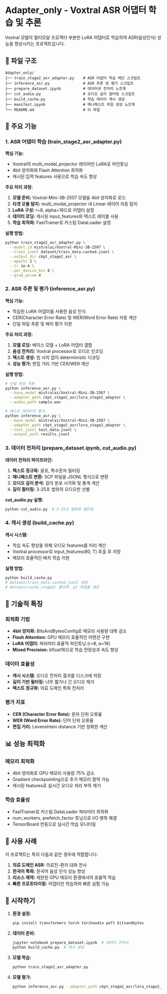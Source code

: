 # Adapter_only - Voxtral ASR 어댑터 학습 및 추론

Voxtral 모델의 멀티모달 프로젝터 부분만 LoRA 어댑터로 학습하여 ASR(음성인식) 성능을 향상시키는 프로젝트입니다.

## 📁 파일 구조

```
Adapter_only/
├── train_stage2_asr_adapter.py    # ASR 어댑터 학습 메인 스크립트
├── inference_asr.py               # ASR 추론 및 평가 스크립트
├── prepare_dataset.ipynb          # 데이터셋 전처리 노트북
├── cut_audio.py                   # 오디오 길이 필터링 스크립트
├── build_cache.py                 # 학습 데이터 캐시 생성
├── manifest.ipynb                 # 매니페스트 파일 생성 노트북
└── README.md                      # 이 파일
```

## 🎯 주요 기능

### 1. ASR 어댑터 학습 (train_stage2_asr_adapter.py)

**핵심 기능:**
- Voxtral의 multi_modal_projector 레이어만 LoRA로 파인튜닝
- 4bit 양자화와 Flash Attention 최적화
- 캐시된 입력 features 사용으로 학습 속도 향상

**주요 처리 과정:**
1. **모델 준비:** Voxtral-Mini-3B-2507 모델을 4bit 양자화로 로드
2. **타겟 모듈 탐지:** multi_modal_projector 내 Linear 레이어 자동 탐지
3. **LoRA 구성:** r=8, alpha=16으로 어댑터 설정
4. **데이터 로딩:** 캐시된 input_features와 텍스트 레이블 사용
5. **학습 최적화:** FastTrainer로 커스텀 DataLoader 설정

**실행 방법:**
```bash
python train_stage2_asr_adapter.py \
  --model_id mistralai/Voxtral-Mini-3B-2507 \
  --train_jsonl dataset/train_data.cached.jsonl \
  --output_dir ckpt_stage2_asr \
  --epochs 2 \
  --lr 1e-4 \
  --per_device_bsz 8 \
  --grad_accum 4
```

### 2. ASR 추론 및 평가 (inference_asr.py)

**핵심 기능:**
- 학습된 LoRA 어댑터를 사용한 음성 인식
- CER(Character Error Rate) 및 WER(Word Error Rate) 자동 계산
- 단일 파일 추론 및 배치 평가 지원

**주요 처리 과정:**
1. **모델 로딩:** 베이스 모델 + LoRA 어댑터 결합
2. **음성 전처리:** Voxtral processor로 오디오 인코딩
3. **텍스트 생성:** 빔 서치 없이 deterministic 디코딩
4. **성능 평가:** 편집 거리 기반 CER/WER 계산

**실행 방법:**
```bash
# 단일 파일 추론
python inference_asr.py \
  --base_model mistralai/Voxtral-Mini-3B-2507 \
  --adapter_path ckpt_stage2_asr/lora_stage2_adapter \
  --audio_path sample.wav

# 테스트 데이터셋 평가
python inference_asr.py \
  --base_model mistralai/Voxtral-Mini-3B-2507 \
  --adapter_path ckpt_stage2_asr/lora_stage2_adapter \
  --test_jsonl test_data.jsonl \
  --output_path results.jsonl
```

### 3. 데이터 전처리 (prepare_dataset.ipynb, cut_audio.py)

**데이터 전처리 파이프라인:**
1. **텍스트 정규화:** 괄호, 특수문자 필터링
2. **매니페스트 변환:** SCP 파일을 JSONL 형식으로 변환
3. **오디오 길이 분석:** 길이 분포 시각화 및 통계 계산
4. **길이 필터링:** 3-25초 범위의 오디오만 선별

**cut_audio.py 실행:**
```bash
python cut_audio.py  # 3-25초 범위로 필터링
```

### 4. 캐시 생성 (build_cache.py)

**캐시 시스템:**
- 학습 속도 향상을 위해 오디오 features를 미리 계산
- Voxtral processor로 input_features(80, T) 추출 후 저장
- 메모리 효율적인 배치 학습 지원

**실행 방법:**
```bash
python build_cache.py
# dataset/train_data.cached.jsonl 생성
# dataset/cache_stage2/ 폴더에 .pt 파일들 생성
```

## 🔧 기술적 특징

### 최적화 기법
- **4bit 양자화:** BitsAndBytesConfig로 메모리 사용량 대폭 감소
- **Flash Attention:** GPU 메모리 효율적인 어텐션 구현
- **LoRA 어댑터:** 파라미터 효율적 파인튜닝 (r=8, α=16)
- **Mixed Precision:** bfloat16으로 학습 안정성과 속도 향상

### 데이터 효율성
- **캐시 시스템:** 오디오 전처리 결과를 디스크에 저장
- **길이 기반 필터링:** 너무 짧거나 긴 오디오 제거
- **텍스트 정규화:** 의료 도메인 특화 전처리

### 평가 지표
- **CER (Character Error Rate):** 문자 단위 오류율
- **WER (Word Error Rate):** 단어 단위 오류율
- **편집 거리:** Levenshtein distance 기반 정확한 계산

## 📊 성능 최적화

### 메모리 최적화
- 4bit 양자화로 GPU 메모리 사용량 75% 감소
- Gradient checkpointing으로 추가 메모리 절약 가능
- 캐시된 features로 실시간 오디오 처리 부하 제거

### 학습 효율성
- FastTrainer로 커스텀 DataLoader 파라미터 최적화
- num_workers, prefetch_factor 튜닝으로 I/O 병목 해결
- TensorBoard 연동으로 실시간 학습 모니터링

## 🎯 사용 사례

이 프로젝트는 특히 다음과 같은 경우에 적합합니다:

1. **의료 도메인 ASR:** 의료진-환자 대화 전사
2. **한국어 특화:** 한국어 음성 인식 성능 향상
3. **리소스 제약:** 제한된 GPU 메모리 환경에서의 효율적 학습
4. **빠른 프로토타이핑:** 어댑터만 학습하여 빠른 실험 가능

## 🚀 시작하기

1. **환경 설정:**
   ```bash
   pip install transformers torch torchaudio peft bitsandbytes
   ```

2. **데이터 준비:**
   ```bash
   jupyter notebook prepare_dataset.ipynb  # 데이터 전처리
   python build_cache.py  # 캐시 생성
   ```

3. **모델 학습:**
   ```bash
   python train_stage2_asr_adapter.py
   ```

4. **모델 평가:**
   ```bash
   python inference_asr.py --adapter_path ckpt_stage2_asr/lora_stage2_adapter
   ```